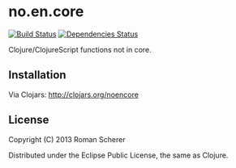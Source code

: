 # no.en.core
  [![Build Status](https://travis-ci.org/r0man/noencore.png)](https://travis-ci.org/r0man/noencore)
  [![Dependencies Status](http://jarkeeper.com/r0man/noencore/status.png)](http://jarkeeper.com/r0man/noencore)

Clojure/ClojureScript functions not in core.

## Installation

Via Clojars: http://clojars.org/noencore

## License

Copyright (C) 2013 Roman Scherer

Distributed under the Eclipse Public License, the same as Clojure.
